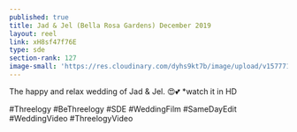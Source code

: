 ```yaml
---
published: true
title: Jad & Jel (Bella Rosa Gardens) December 2019
layout: reel
link: xH8sf47f76E
type: sde
section-rank: 127
image-small: 'https://res.cloudinary.com/dyhs9kt7b/image/upload/v1577716539/jad_jel.jpg'
---
```

The happy and relax wedding of Jad & Jel. 😍💕
*watch it in HD

#Threelogy #BeThreelogy #SDE #WeddingFilm #SameDayEdit #WeddingVideo #ThreelogyVideo